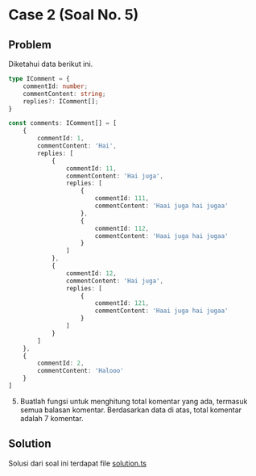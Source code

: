 # Case 2 (Soal No. 5)

## Problem

Diketahui data berikut ini.

```ts
type IComment = {
	commentId: number;
	commentContent: string;
	replies?: IComment[];
}

const comments: IComment[] = [
	{
		commentId: 1,
		commentContent: 'Hai',
		replies: [
			{
				commentId: 11,
				commentContent: 'Hai juga',
				replies: [
					{
						commentId: 111,
						commentContent: 'Haai juga hai jugaa'
					},
					{
						commentId: 112,
						commentContent: 'Haai juga hai jugaa'
					}
				]
			},
			{
				commentId: 12,
				commentContent: 'Hai juga',
				replies: [
					{
						commentId: 121,
						commentContent: 'Haai juga hai jugaa'
					}
				]
			}
		]
	},
	{
		commentId: 2,
		commentContent: 'Halooo'
	}
]
```

5. Buatlah fungsi untuk menghitung total komentar yang ada, termasuk semua
balasan komentar. Berdasarkan data di atas, total komentar adalah 7 komentar.

## Solution

Solusi dari soal ini terdapat file [solution.ts]('./solution.ts')